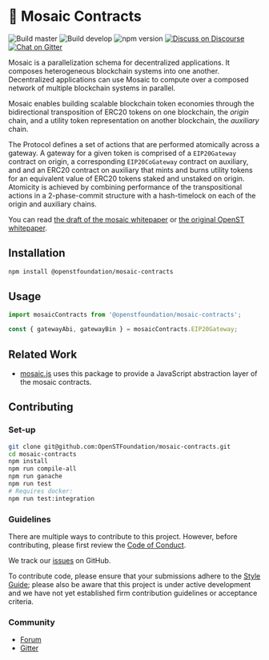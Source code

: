 # 💠 Mosaic Contracts

![Build master](https://img.shields.io/travis/OpenSTFoundation/mosaic-contracts/master.svg?label=build%20master&style=flat)
![Build develop](https://img.shields.io/travis/OpenSTFoundation/mosaic-contracts/develop.svg?label=build%20develop&style=flat)
![npm version](https://img.shields.io/npm/v/@openstfoundation/mosaic-contracts.svg?style=flat)
[![Discuss on Discourse](https://img.shields.io/discourse/https/discuss.openst.org/topics.svg?style=flat)](https://discuss.openst.org/)
[![Chat on Gitter](https://img.shields.io/gitter/room/OpenSTFoundation/SimpleToken.svg?style=flat)](https://gitter.im/OpenSTFoundation/SimpleToken)

Mosaic is a parallelization schema for decentralized applications.
It composes heterogeneous blockchain systems into one another.
Decentralized applications can use Mosaic to compute over a composed network of multiple blockchain systems in parallel.

Mosaic enables building scalable blockchain token economies through the bidirectional transposition of ERC20 tokens on one blockchain, the *origin* chain, and a utility token representation on another blockchain, the *auxiliary* chain.

The Protocol defines a set of actions that are performed atomically across a gateway. A gateway for a given token is comprised of a `EIP20Gateway` contract on origin, a corresponding `EIP20CoGateway` contract on auxiliary, and and an ERC20 contract on auxiliary that mints and burns utility tokens for an equivalent value of ERC20 tokens staked and unstaked on origin. Atomicity is achieved by combining performance of the transpositional actions in a 2-phase-commit structure with a hash-timelock on each of the origin and auxiliary chains.

You can read [the draft of the mosaic whitepaper](https://github.com/OpenSTFoundation/mosaic-contracts/blob/develop/docs/mosaicv0.pdf) or [the original OpenST whitepaper](https://drive.google.com/file/d/0Bwgf8QuAEOb7Z2xIeUlLd21DSjQ/view).

## Installation

```bash
npm install @openstfoundation/mosaic-contracts
```

## Usage

```js
import mosaicContracts from '@openstfoundation/mosaic-contracts';

const { gatewayAbi, gatewayBin } = mosaicContracts.EIP20Gateway;
```

## Related Work

* [mosaic.js](https://github.com/OpenSTFoundation/mosaic.js) uses this package to provide a JavaScript abstraction layer of the mosaic contracts.

## Contributing

### Set-up

```bash
git clone git@github.com:OpenSTFoundation/mosaic-contracts.git
cd mosaic-contracts
npm install
npm run compile-all
npm run ganache
npm run test
# Requires docker:
npm run test:integration
```

### Guidelines

There are multiple ways to contribute to this project. However, before contributing, please first review the [Code of Conduct](https://github.com/OpenSTFoundation/mosaic-contracts/blob/develop/CODE_OF_CONDUCT.md).

We track our [issues](https://github.com/OpenSTFoundation/mosaic-contracts/issues) on GitHub.

To contribute code, please ensure that your submissions adhere to the [Style Guide](https://github.com/OpenSTFoundation/mosaic-contracts/blob/develop/SOLIDITY_STYLE_GUIDE.md); please also be aware that this project is under active development and we have not yet established firm contribution guidelines or acceptance criteria.

### Community

* [Forum](https://discuss.openst.org/)
* [Gitter](https://gitter.im/OpenSTFoundation/SimpleToken)
